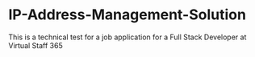 # IP-Address-Management-Solution
This is a technical test for a job application for a Full Stack Developer at Virtual Staff 365
